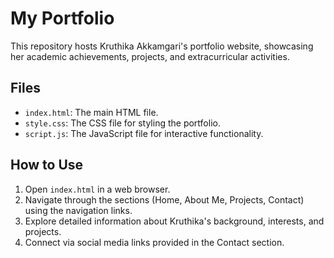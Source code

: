 # My Portfolio

This repository hosts Kruthika Akkamgari's portfolio website, showcasing her academic achievements, projects, and extracurricular activities.

## Files

- `index.html`: The main HTML file.
- `style.css`: The CSS file for styling the portfolio.
- `script.js`: The JavaScript file for interactive functionality.

## How to Use

1. Open `index.html` in a web browser.
2. Navigate through the sections (Home, About Me, Projects, Contact) using the navigation links.
3. Explore detailed information about Kruthika's background, interests, and projects.
4. Connect via social media links provided in the Contact section.
